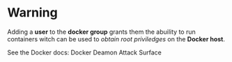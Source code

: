 # Warning

Adding a **user** to the **docker group** grants them the abuility to run containers
witch can be used to *obtain root priviledges* on the **Docker host**. 

See the Docker docs: Docker Deamon Attack Surface
